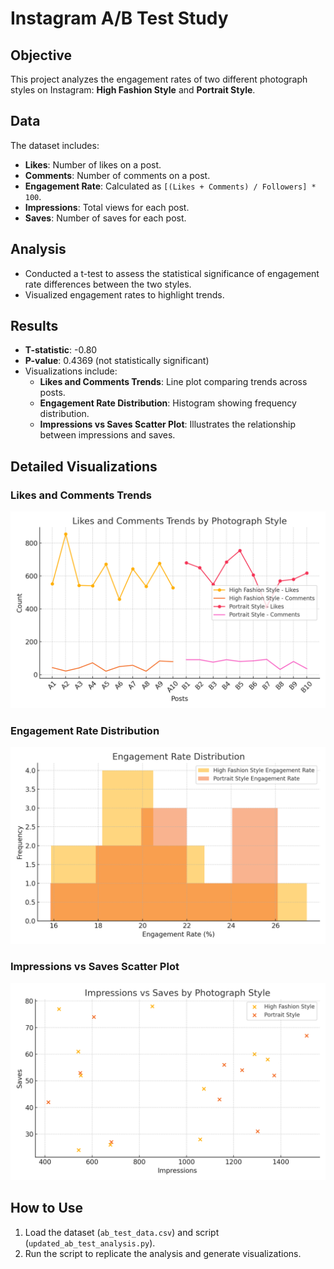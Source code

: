 
# Instagram A/B Test Study

## Objective
This project analyzes the engagement rates of two different photograph styles on Instagram: **High Fashion Style** and **Portrait Style**.

## Data
The dataset includes:
- **Likes**: Number of likes on a post.
- **Comments**: Number of comments on a post.
- **Engagement Rate**: Calculated as `[(Likes + Comments) / Followers] * 100`.
- **Impressions**: Total views for each post.
- **Saves**: Number of saves for each post.

## Analysis
- Conducted a t-test to assess the statistical significance of engagement rate differences between the two styles.
- Visualized engagement rates to highlight trends.

## Results
- **T-statistic**: -0.80
- **P-value**: 0.4369 (not statistically significant)
- Visualizations include:
  - **Likes and Comments Trends**: Line plot comparing trends across posts.
  - **Engagement Rate Distribution**: Histogram showing frequency distribution.
  - **Impressions vs Saves Scatter Plot**: Illustrates the relationship between impressions and saves.

## Detailed Visualizations
### Likes and Comments Trends
![Likes and Comments Trends](likes_comments_trends.png)

### Engagement Rate Distribution
![Engagement Rate Distribution](engagement_rate_distribution.png)

### Impressions vs Saves Scatter Plot
![Impressions vs Saves](impressions_vs_saves.png)

## How to Use
1. Load the dataset (`ab_test_data.csv`) and script (`updated_ab_test_analysis.py`).
2. Run the script to replicate the analysis and generate visualizations.

